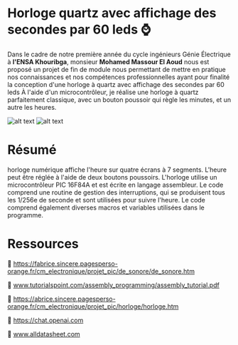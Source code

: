 # Horloge quartz avec affichage des secondes par 60 leds :watch:

Dans le cadre de notre première année du cycle ingénieurs Génie 
Électrique  à **l'ENSA Khouribga**, monsieur **Mohamed Massour El Aoud** nous est proposé un projet de fin de module nous permettant de mettre en
pratique nos connaissances et nos compétences professionnelles 
ayant pour finalité la conception d'une horloge à quartz avec affichage des secondes par 60 leds
À l'aide d'un microcontrôleur, je réalise une horloge à quartz parfaitement classique,
avec un bouton poussoir qui règle les minutes, et un autre les heures.





![alt text](https://www.linkpicture.com/q/horloge02.jpeg) ![alt text](https://www.linkpicture.com/q/horloge03.jpeg)

# Résumé

horloge numérique affiche l'heure sur quatre écrans à 7 segments. L'heure peut être réglée à l'aide de deux boutons poussoirs. L'horloge utilise un microcontrôleur PIC 16F84A et est écrite en langage assembleur. Le code comprend une routine de gestion des interruptions, qui se produisent tous les 1/256e de seconde et sont utilisées pour suivre l'heure. Le code comprend également diverses macros et variables utilisées dans le programme.

# Ressources

:link: https://fabrice.sincere.pagesperso-orange.fr/cm_electronique/projet_pic/de_sonore/de_sonore.htm

:link: www.tutorialspoint.com/assembly_programming/assembly_tutorial.pdf

:link: https://abrice.sincere.pagesperso-orange.fr/cm_electronique/projet_pic/horloge/horloge.htm

:link: https://chat.openai.com

:link: www.alldatasheet.com
